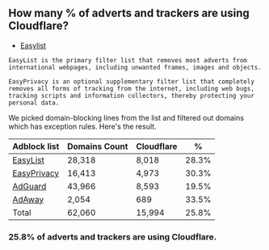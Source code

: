 ## How many % of adverts and trackers are using Cloudflare?


- [Easylist](https://web.archive.org/web/20210516110248/https://easylist.to/)
```
EasyList is the primary filter list that removes most adverts from international webpages, including unwanted frames, images and objects.

EasyPrivacy is an optional supplementary filter list that completely removes all forms of tracking from the internet, including web bugs, tracking scripts and information collectors, thereby protecting your personal data.
```


We picked domain-blocking lines from the list and filtered out domains which has exception rules.
Here's the result.


| Adblock list | Domains Count | Cloudflare | % |
| --- | --- | --- | --- |
| [EasyList](https://easylist.to/easylist/easylist.txt) | 28,318 | 8,018 | 28.3% |
| [EasyPrivacy](https://easylist.to/easylist/easyprivacy.txt) | 16,413 | 4,973 | 30.3% |
| [AdGuard](https://adguardteam.github.io/AdGuardSDNSFilter/Filters/filter.txt) | 43,966 | 8,593 | 19.5% |
| [AdAway](https://raw.githubusercontent.com/AdAway/adaway.github.io/master/hosts.txt) | 2,054 | 689 | 33.5% |
| Total | 62,060 | 15,994 | 25.8% |


### 25.8% of adverts and trackers are using Cloudflare.